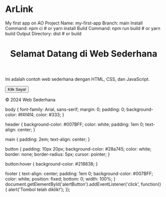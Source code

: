 # ArLink
My first app on AO
Project Name: my-first-app
Branch: main
Install Command: npm ci  # or yarn install
Build Command: npm run build  # or yarn build
Output Directory: dist  # or build
<!DOCTYPE html>
<html lang="en">
<head>
    <meta charset="UTF-8">
    <meta name="viewport" content="width=device-width, initial-scale=1.0">
    <title>Contoh Web Sederhana</title>
    <link rel="stylesheet" href="styles.css">
</head>
<body>
    <header>
        <h1>Selamat Datang di Web Sederhana</h1>
    </header>
    <main>
        <p>Ini adalah contoh web sederhana dengan HTML, CSS, dan JavaScript.</p>
        <button id="alertButton">Klik Saya!</button>
    </main>
    <footer>
        <p>&copy; 2024 Web Sederhana</p>
    </footer>
    <script src="script.js"></script>
</body>
</html>
body {
    font-family: Arial, sans-serif;
    margin: 0;
    padding: 0;
    background-color: #f4f4f4;
    color: #333;
}

header {
    background-color: #007BFF;
    color: white;
    padding: 1em 0;
    text-align: center;
}

main {
    padding: 2em;
    text-align: center;
}

button {
    padding: 10px 20px;
    background-color: #28a745;
    color: white;
    border: none;
    border-radius: 5px;
    cursor: pointer;
}

button:hover {
    background-color: #218838;
}

footer {
    text-align: center;
    padding: 1em 0;
    background-color: #007BFF;
    color: white;
    position: fixed;
    bottom: 0;
    width: 100%;
}
document.getElementById('alertButton').addEventListener('click', function() {
    alert('Tombol telah diklik!');
});

